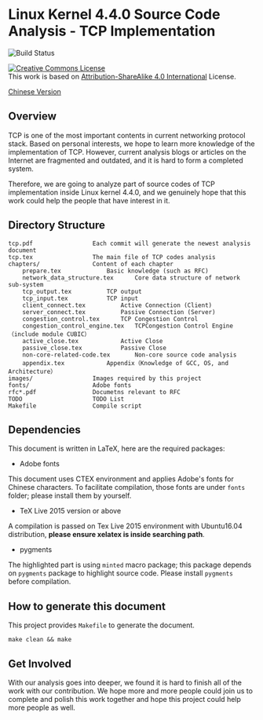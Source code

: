 # Linux Kernel 4.4.0 Source Code Analysis - TCP Implementation #
![Build Status](https://github.com/fzyz999/Analysis_TCP_in_Linux/actions/workflows/test-build.yaml/badge.svg)

<p>
<a rel="license" href="http://creativecommons.org/licenses/by-sa/4.0/"><img alt="Creative Commons License" style="border-width:0" src="https://i.creativecommons.org/l/by-sa/4.0/88x31.png" /></a><br />This work is based on <a rel="license" href="http://creativecommons.org/licenses/by-sa/4.0/">Attribution-ShareAlike 4.0 International</a> License.
</p>

[Chinese Version](README.md)

## Overview ##
TCP is one of the most important contents in current networking protocol stack. Based on personal interests, we hope to learn more knowledge of the implementation of TCP. However, current analysis blogs or articles on the Internet are fragmented and outdated, and it is hard to form a completed system.

Therefore, we are going to analyze part of source codes of TCP implementation inside Linux kernel 4.4.0, and we genuinely hope that this work could help the people that have interest in it.

## Directory Structure ##
```text
tcp.pdf					Each commit will generate the newest analysis document
tcp.tex					The main file of TCP codes analysis 
chapters/				Content of each chapter
    prepare.tex				Basic knowledge (such as RFC)
    network_data_structure.tex		Core data structure of network sub-system
    tcp_output.tex			TCP output
    tcp_input.tex			TCP input
    client_connect.tex			Active Connection (Client)
    server_connect.tex			Passive Connection (Server)
    congestion_control.tex		TCP Congestion Control
    congestion_control_engine.tex	TCPCongestion Control Engine（include module CUBIC）
    active_close.tex			Active Close
    passive_close.tex			Passive Close
    non-core-related-code.tex		Non-core source code analysis
    appendix.tex			Appendix（Knowledge of GCC, OS, and Architecture）
images/					Images required by this project
fonts/					Adobe fonts
rfc*.pdf				Documetns relevant to RFC
TODO					TODO List
Makefile				Compile script
```

## Dependencies ##

This document is written in LaTeX, here are the required packages:

+ Adobe fonts

This document uses CTEX environment and applies Adobe's fonts for Chinese characters. To facilitate compilation, those fonts are under `fonts` folder; please install them by yourself.

+ TeX Live 2015 version or above

A compilation is passed on Tex Live 2015 environment with Ubuntu16.04 distribution, **please ensure xelatex is inside searching path**.

+ pygments

The highlighted part is using `minted` macro package; this package depends on `pygments` package to highlight source code. Please install `pygments` before compilation.


## How to generate this document ##

This project provides `Makefile` to generate the document.

```shell
make clean && make
```

## Get Involved ##
With our analysis goes into deeper, we found it is hard to finish all of the work with our contribution. We hope more and more people could join us to complete and polish this work together and hope this project could help more people as well.
